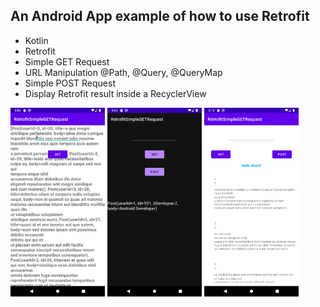 ## An Android App example of how to use Retrofit

* Kotlin
* Retrofit
* Simple GET Request
* URL Manipulation @Path, @Query, @QueryMap
* Simple POST Request
* Display Retrofit result inside a RecyclerView

<img src="Screenshot_20210901_155621.png" width="30%"> <img src="Screenshot_20210901_163456.png" width="30%"> <img src="Screenshot_20210901_171317.png" width="30%">